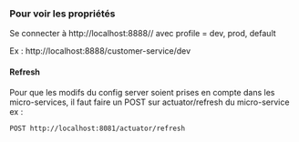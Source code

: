 ### Pour voir les propriétés

Se connecter à http://localhost:8888/<nom-application>/<profile> avec profile = dev, prod, default

Ex : http://localhost:8888/customer-service/dev


#### Refresh

Pour que les modifs du config server soient prises en compte dans les micro-services,
il faut faire un POST sur actuator/refresh du micro-service ex :

````
POST http://localhost:8081/actuator/refresh

````
